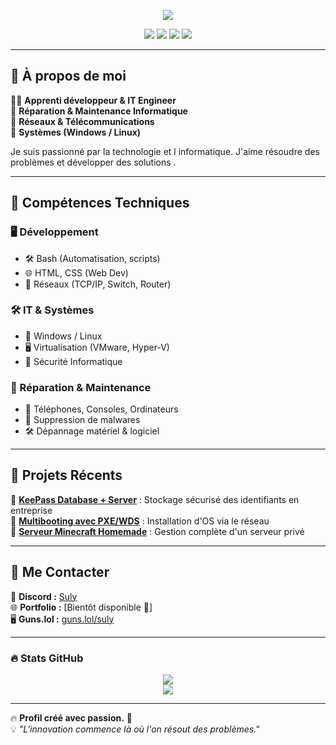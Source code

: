 <!-- Bannière -->
<p align="center">
  <img src="https://readme-headers.vercel.app/api?text=Hello%20👋,%20I'm%20Suly&color=gradient" />
</p>

<p align="center">
  <img src="https://img.shields.io/badge/Code-C%2B%2B-blue?style=for-the-badge&logo=c%2B%2B&logoColor=white" />
  <img src="https://img.shields.io/badge/Code-Python-yellow?style=for-the-badge&logo=python&logoColor=white" />
  <img src="https://img.shields.io/badge/OS-Windows-blue?style=for-the-badge&logo=windows&logoColor=white" />
  <img src="https://img.shields.io/badge/OS-Linux-lightgrey?style=for-the-badge&logo=linux&logoColor=white" />
</p>

---

## 🌟 À propos de moi
👨‍💻 **Apprenti développeur & IT Engineer**  
🔧 **Réparation & Maintenance Informatique**  
📡 **Réseaux & Télécommunications**  
💾 **Systèmes (Windows / Linux)**  

Je suis passionné par la technologie et l informatique. J'aime résoudre des problèmes et développer des solutions .

---

## 🚀 Compétences Techniques

### 🖥️ Développement
- 🛠️ Bash (Automatisation, scripts)
- 🌐 HTML, CSS (Web Dev)
- 🔌 Réseaux (TCP/IP, Switch, Router)

### 🛠️ IT & Systèmes
- 💾 Windows / Linux
- 🖥️ Virtualisation (VMware, Hyper-V)
- 🔐 Sécurité Informatique

### 🔧 Réparation & Maintenance
- 📱 Téléphones, Consoles, Ordinateurs
- 🦠 Suppression de malwares
- 🛠️ Dépannage matériel & logiciel

---

## 📂 Projets Récents

📌 **[KeePass Database + Server](#)** : Stockage sécurisé des identifiants en entreprise  
📌 **[Multibooting avec PXE/WDS](#)** : Installation d'OS via le réseau  
📌 **[Serveur Minecraft Homemade](#)** : Gestion complète d'un serveur privé  

---

## 📡 Me Contacter

💬 **Discord :** [Suly](https://discord.com/users/1017441995196739685)  
🌐 **Portfolio :** [Bientôt disponible 🚧]  
🖥️ **Guns.lol :** [guns.lol/suly](https://guns.lol/suly)  

---

### 🔥 Stats GitHub

<p align="center">
  <img src="https://github-readme-stats.vercel.app/api?username=SulyDev&show_icons=true&theme=radical" />
  <br>
  <img src="https://github-readme-streak-stats.herokuapp.com/?user=SulyDev&theme=radical" />
</p>

---

🔥 **Profil créé avec passion.** 🚀  
💡 *"L'innovation commence là où l'on résout des problèmes."*  
